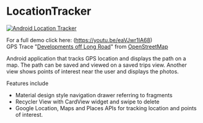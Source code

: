 # LocationTracker


[![Android Location Tracker](locationTracker.gif)](https://youtu.be/eaVJwr1IA68)

For a full demo click here: (https://youtu.be/eaVJwr1IA68)
\
GPS Trace "[Developments off Long Road](http://www.openstreetmap.org/user/Laverock/traces/2572590)" from [OpenStreetMap](http://www.openstreetmap.org)

Android application that tracks GPS location and displays the path on a map. The path can be saved and viewed on a saved trips view. Another view shows points of interest near the user and displays the photos.

Features include
* Material design style navigation drawer referring to fragments
* Recycler View with CardView widget and swipe to delete
* Google Location, Maps and Places APIs for tracking location and points of interest.

